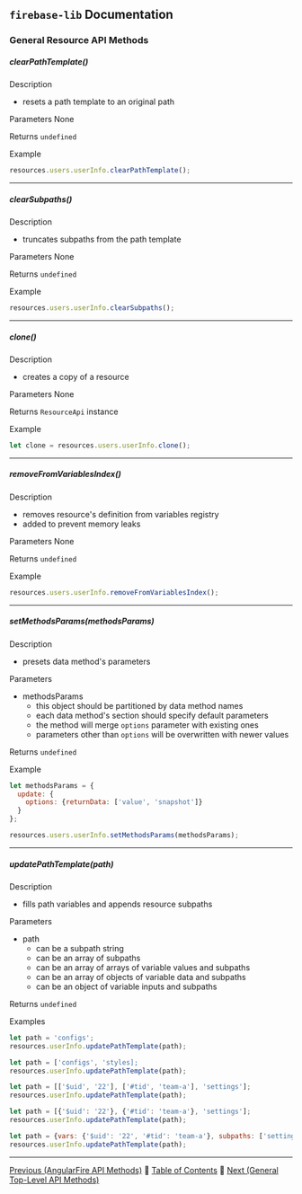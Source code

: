 ## `firebase-lib` Documentation

### General Resource API Methods

##### clearPathTemplate()

Description

* resets a path template to an original path

Parameters None
  
Returns `undefined`

Example

```javascript
resources.users.userInfo.clearPathTemplate();
```

---

##### clearSubpaths()

Description

* truncates subpaths from the path template

Parameters None
  
Returns `undefined`

Example

```javascript
resources.users.userInfo.clearSubpaths();
```

---

##### clone()

Description

* creates a copy of a resource

Parameters None
  
Returns `ResourceApi` instance

Example

```javascript
let clone = resources.users.userInfo.clone();
```

---

##### removeFromVariablesIndex()

Description

* removes resource's definition from variables registry
* added to prevent memory leaks

Parameters None
  
Returns `undefined`

Example

```javascript
resources.users.userInfo.removeFromVariablesIndex();
```

---

##### setMethodsParams(methodsParams)

Description

* presets data method's parameters

Parameters

* methodsParams
  * this object should be partitioned by data method names
  * each data method's section should specify default parameters
  * the method will merge `options` parameter with existing ones
  * parameters other than `options` will be overwritten with newer values
  
Returns `undefined`

Example

```javascript
let methodsParams = {
  update: {
    options: {returnData: ['value', 'snapshot']}
  }
};

resources.users.userInfo.setMethodsParams(methodsParams);
```

---

##### updatePathTemplate(path)

Description

* fills path variables and appends resource subpaths

Parameters

* path
  * can be a subpath string
  * can be an array of subpaths
  * can be an array of arrays of variable values and subpaths
  * can be an array of objects of variable data and subpaths
  * can be an object of variable inputs and subpaths
  
Returns `undefined`

Examples

```javascript
let path = 'configs';
resources.userInfo.updatePathTemplate(path);
```

```javascript
let path = ['configs', 'styles];
resources.userInfo.updatePathTemplate(path);
```

```javascript
let path = [['$uid', '22'], ['#tid', 'team-a'], 'settings'];
resources.userInfo.updatePathTemplate(path);
```

```javascript
let path = [{'$uid': '22'}, {'#tid': 'team-a'}, 'settings'];
resources.userInfo.updatePathTemplate(path);
```

```javascript
let path = {vars: {'$uid': '22', '#tid': 'team-a'}, subpaths: ['settings']};
resources.userInfo.updatePathTemplate(path);
```

---

[Previous (AngularFire API Methods)](./19-angular-fire-database-api-methods.md) :palm_tree:
[Table of Contents](../README.md) :palm_tree:
[Next (General Top-Level API Methods)](./21-general-top-level-api-methods.md)
